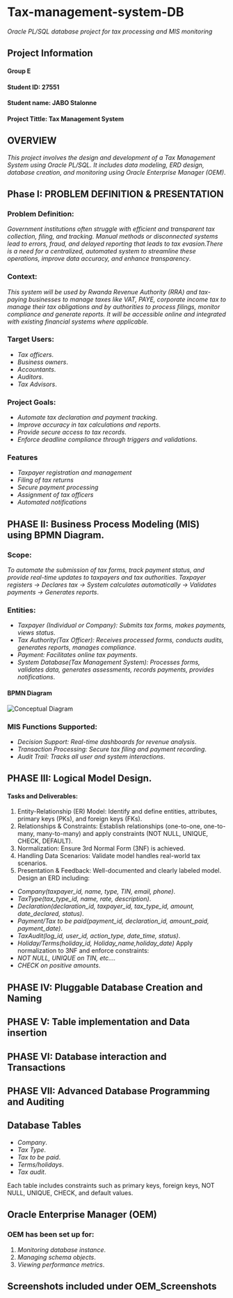 # **Tax-management-system-DB**
*Oracle PL/SQL database project for tax processing and MIS monitoring*
## Project Information
#### Group E
#### Student ID: 27551
#### Student name: JABO Stalonne

#### Project Tittle: Tax Management System

## OVERVIEW
*This project involves the design and development of a Tax Management System using Oracle PL/SQL. It includes data modeling, ERD design, database creation, and monitoring using Oracle Enterprise Manager (OEM)*.

## Phase I: PROBLEM DEFINITION & PRESENTATION

### Problem Definition:
*Government institutions often struggle with efficient and transparent tax collection, filing, and tracking. Manual methods or disconnected systems lead to errors, fraud, and delayed reporting that leads to tax evasion.There is a need for a centralized, automated system to streamline these operations, improve data accuracy, and enhance transparency*.

### Context:
*This system will be used by Rwanda Revenue Authority (RRA) and tax-paying businesses to manage taxes like VAT, PAYE, corporate income tax to manage their tax obligations and by authorities to process filings, monitor compliance and generate reports. It will be accessible online and integrated with existing financial systems where applicable.*

### Target Users:

- *Tax officers*.
- *Business owners*.
- *Accountants*.
- *Auditors*.
- *Tax Advisors*.
  
### Project Goals:

- *Automate tax declaration and payment tracking*.
- *Improve accuracy in tax calculations and reports*.
- *Provide secure access to tax records*.
- *Enforce deadline compliance through triggers and validations*.
  
### Features
- *Taxpayer registration and management*
- *Filing of tax returns*
- *Secure payment processing*
- *Assignment of tax officers*
- *Automated notifications*
  
## PHASE II: Business Process Modeling (MIS) using BPMN Diagram.

### Scope:
*To automate the submission of tax forms, track payment status, and provide real-time updates to taxpayers and tax authorities*.
*Taxpayer registers → Declares tax → System calculates automatically → Validates payments → Generates reports*.

### Entities:
- *Taxpayer (Individual or Company): Submits tax forms, makes payments, views status*.
- *Tax Authority(Tax Officer): Receives processed forms, conducts audits, generates reports, manages compliance*.
- *Payment: Facilitates online tax payments*.
- *System Database(Tax Management System): Processes forms, validates data, generates assessments, records payments, provides notifications*.
  
#### BPMN Diagram

![Conceptual Diagram](https://github.com/Stalonne-Jabo/photos/blob/main/BPMN%20Diagram.png)

### MIS Functions Supported:
- *Decision Support: Real-time dashboards for revenue analysis*.
- *Transaction Processing: Secure tax filing and payment recording*.
- *Audit Trail: Tracks all user and system interactions*.
  
## PHASE III: Logical Model Design.

#### Tasks and Deliverables:

1. Entity-Relationship (ER) Model: Identify and define entities, attributes, primary keys (PKs), and foreign keys (FKs).
2. Relationships & Constraints: Establish relationships (one-to-one, one-to-many, many-to-many) and apply constraints (NOT NULL, UNIQUE, CHECK, DEFAULT).
3. Normalization: Ensure 3rd Normal Form (3NF) is achieved.
4. Handling Data Scenarios: Validate model handles real-world tax scenarios.
5. Presentation & Feedback: Well-documented and clearly labeled model.
Design an ERD including:
- *Company(taxpayer_id, name, type, TIN, email, phone)*.
- *TaxType(tax_type_id, name, rate, description)*.
- *Declaration(declaration_id, taxpayer_id, tax_type_id, amount, date_declared, status)*.
- *Payment/Tax to be paid(payment_id, declaration_id, amount_paid, payment_date)*.
- *TaxAudit(log_id, user_id, action_type, date_time, status)*.
- *Holiday/Terms(holiday_id, Holiday_name,holiday_date)*
Apply normalization to 3NF and enforce constraints:
- *NOT NULL, UNIQUE on TIN, etc....*
- *CHECK on positive amounts*.
 
## PHASE IV: Pluggable Database Creation and Naming

## PHASE V: Table implementation and Data insertion

## PHASE VI: Database interaction and Transactions

## PHASE VII: Advanced Database Programming and Auditing

## 
## Database Tables

- *Company*.
- *Tax Type*.
- *Tax to be paid*.
- *Terms/holidays*.
- *Tax audit*.

Each table includes constraints such as primary keys, foreign keys, NOT NULL, UNIQUE, CHECK, and default values.

## Oracle Enterprise Manager (OEM)

### OEM has been set up for:

1. *Monitoring database instance*.
2. *Managing schema objects*.
3. *Viewing performance metrics*.

## Screenshots included under OEM_Screenshots
